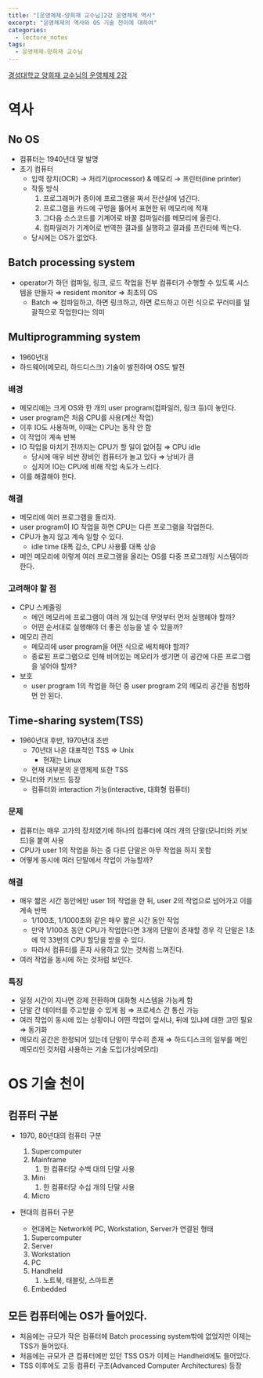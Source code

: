 ```yaml
---
title: "[운영체제-양희재 교수님]2강 운영체제 역사"
excerpt: "운영체제의 역사와 OS 기술 천이에 대하여"
categories:
  - lecture_notes
tags:
  - 운영체제-양희재 교수님
---
```


[경성대학교 양희재 교수님의 운영체제 2강](http://www.kocw.net/home/cview.do?lid=97e80bf1d7a0098f)

# 역사

## No OS

- 컴퓨터는 1940년대 말 발명
- 초기 컴퓨터
    - 입력 장치(OCR) → 처리기(processor) & 메모리 → 프린터(line printer)
    - 작동 방식
        1. 프로그래머가 종이에 프로그램을 짜서 전산실에 넘긴다. 
        2. 프로그램을 카드에 구멍을 뚫어서 표현한 뒤 메모리에 적재
        3. 그다음 소스코드를 기계어로 바꿀 컴파일러를 메모리에 올린다.
        4. 컴파일러가 기계어로 번역한 결과를 실행하고 결과를 프린터에 찍는다.
    - 당시에는 OS가 없었다.

## Batch processing system

- operator가 하던 컴파일, 링크, 로드 작업을 전부 컴퓨터가 수행할 수 있도록 시스템을 만들자 ⇒ resident monitor ⇒ 최초의 OS
    - Batch ⇒ 컴파일하고, 하면 링크하고, 하면 로드하고 이런 식으로 꾸러미를 일괄적으로 작업한다는 의미

## Multiprogramming system

- 1960년대
- 하드웨어(메모리, 하드디스크) 기술이 발전하며 OS도 발전

### 배경

- 메모리에는 크게 OS와 한 개의 user program(컴파일러, 링크 등)이 놓인다.
- user program은 처음 CPU를 사용(계산 작업)
- 이후 IO도 사용하며, 이때는 CPU는 동작 안 함
- 이 작업이 계속 반복
- IO 작업을 마치기 전까지는 CPU가 할 일이 없어짐 ⇒ CPU idle
    - 당시에 매우 비싼 장비인 컴퓨터가 놀고 있다 ⇒ 낭비가 큼
    - 심지어 IO는 CPU에 비해 작업 속도가 느리다.
- 이를 해결해야 한다.

### 해결

- 메모리에 여러 프로그램을 돌리자.
- user program이 IO 작업을 하면 CPU는 다른 프로그램을 작업한다.
- CPU가 놀지 않고 계속 일할 수 있다.
    - idle time 대폭 감소, CPU 사용률 대폭 상승
- 메인 메모리에 이렇게 여러 프로그램을 올리는 OS를 다중 프로그래밍 시스템이라 한다.

### 고려해야 할 점

- CPU 스케줄링
    - 메인 메모리에 프로그램이 여러 개 있는데 무엇부터 먼저 실행헤야 할까?
    - 어떤 순서대로 실행해야 더 좋은 성능을 낼 수 있을까?
- 메모리 관리
    - 메모리에 user program을 어떤 식으로 배치해야 할까?
    - 종료된 프로그램으로 인해 비어있는 메모리가 생기면 이 공간에 다른 프로그램을 넣어야 할까?
- 보호
    - user program 1의 작업을 하던 중 user program 2의 메모리 공간을 침범하면 안 된다.

## Time-sharing system(TSS)

- 1960년대 후반, 1970년대 초반
    - 70년대 나온 대표적인 TSS ⇒ Unix
        - 현재는 Linux
    - 현재 대부분의 운영체제 또한 TSS
- 모니터와 키보드 등장
    - 컴퓨터와 interaction 가능(interactive, 대화형 컴퓨터)

### 문제

- 컴퓨터는 매우 고가의 장치였기에 하나의 컴퓨터에 여러 개의 단말(모니터와 키보드)을 붙여 사용
- CPU가 user 1의 작업을 하는 중 다른 단말은 아무 작업을 하지 못함
- 어떻게 동시에 여러 단말에서 작업이 가능할까?

### 해결

- 매우 짧은 시간 동안에만 user 1의 작업을 한 뒤, user 2의 작업으로 넘어가고 이를 계속 반복
    - 1/100초, 1/1000초와 같은 매우 짧은 시간 동안 작업
    - 만약 1/100초 동안 CPU가 작업한다면 3개의 단말이 존재할 경우 각 단말은 1초에 약 33번의 CPU 할당을 받을 수 있다.
    - 따라서 컴퓨터를 혼자 사용하고 있는 것처럼 느껴진다.
- 여러 작업을 동시에 하는 것처럼 보인다.

### 특징

- 일정 시간이 지나면 강제 전환하며 대화형 시스템을 가능케 함
- 단말 간 데이터를 주고받을 수 있게 됨 ⇒ 프로세스 간 통신 가능
- 여러 작업이 동시에 있는 상황이니 어떤 작업이 앞서냐, 뒤에 있냐에 대한 고민 필요 ⇒ 동기화
- 메모리 공간은 한정되어 있는데 단말이 무수히 존재 ⇒ 하드디스크의 일부를 메인 메모리인 것처럼 사용하는 기술 도입(가상메모리)

# OS 기술 천이

## 컴퓨터 구분

- 1970, 80년대의 컴퓨터 구분
    1. Supercomputer
    2. Mainframe
        1. 한 컴퓨터당 수백 대의 단말 사용
    3. Mini
        1. 한 컴퓨터당 수십 개의 단말 사용
    4. Micro
- 현대의 컴퓨터 구분
    - 현대에는 Network에 PC, Workstation, Server가 연결된 형태
    
    1. Supercomputer
    2. Server
    3. Workstation
    4. PC
    5. Handheld
        1. 노트북, 태블릿, 스마트폰
    6. Embedded

## 모든 컴퓨터에는 OS가 들어있다.

- 처음에는 규모가 작은 컴퓨터에 Batch processing system밖에 없었지만 이제는 TSS가 들어있다.
- 처음에는 규모가 큰 컴퓨터에만 있던 TSS OS가 이제는 Handheld에도 들어있다.
- TSS 이후에도 고등 컴퓨터 구조(Advanced Computer Architectures) 등장